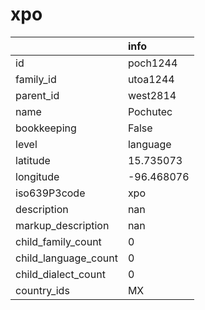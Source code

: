 # xpo
|                      | info       |
|:---------------------|:-----------|
| id                   | poch1244   |
| family_id            | utoa1244   |
| parent_id            | west2814   |
| name                 | Pochutec   |
| bookkeeping          | False      |
| level                | language   |
| latitude             | 15.735073  |
| longitude            | -96.468076 |
| iso639P3code         | xpo        |
| description          | nan        |
| markup_description   | nan        |
| child_family_count   | 0          |
| child_language_count | 0          |
| child_dialect_count  | 0          |
| country_ids          | MX         |